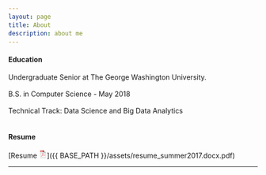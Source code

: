 ```yaml
---
layout: page
title: About
description: about me
---
```


#### <a name="education"></a>Education
Undergraduate Senior at The George Washington University.
<br></br>
B.S. in Computer Science  -  May 2018
<br></br>
Technical Track: Data Science and Big Data Analytics
<br></br>
<!-- #### <a name="currentposition"></a>current position -->

<!-- #### <a name="previousposition"></a>previous positions -->
<!-- {Insert text here} -->

<!-- #### <a name="researchbackground"></a>research background -->
<!-- {Insert text here} -->

#### <a name="cvandresume"></a>Resume
<!-- [curriculum vitae ![CV as pdf](icons16/pdf-icon.png)]({{ BASE_PATH }}/assets/bsharvey_cv.pdf) -->
[Resume ![Resume as pdf](icons16/pdf-icon.png)]({{ BASE_PATH }}/assets/resume_summer2017.docx.pdf)

---



